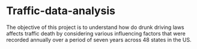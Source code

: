 # Traffic-data-analysis
The objective of this project is to understand how do drunk driving laws affects traffic death by considering various influencing factors that were recorded annually over a period of seven years across 48 states in the US.
